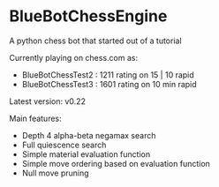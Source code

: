 # BlueBotChessEngine
A python chess bot that started out of a tutorial

Currently playing on chess.com as:
- BlueBotChessTest2 : 1211 rating on 15 | 10 rapid
- BlueBotChessTest3 : 1601 rating on 10 min rapid

Latest version: v0.22

Main features:
- Depth 4 alpha-beta negamax search
- Full quiescence search
- Simple material evaluation function
- Simple move ordering based on evaluation function
- Null move pruning
